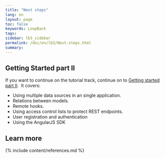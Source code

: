 ```yaml
---
title: "Next steps"
lang: en
layout: page
toc: false
keywords: LoopBack
tags:
sidebar: lb3_sidebar
permalink: /doc/en/lb3/Next-steps.html
summary:
---
```


## Getting Started part II

If you want to continue on the tutorial track, continue on to [Getting started part II](Getting-started-part-II.html).  It covers:

*   Using multiple data sources in an single application.
*   Relations between models.
*   Remote hooks.
*   Using access control lists to protect REST endpoints.
*   User registration and authentication
*   Using the AngularJS SDK

## Learn more

{% include content/references.md %}
